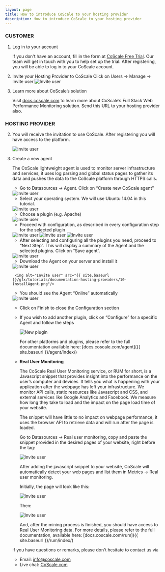 ```yaml
---
layout: page
title: How to introduce CoScale to your hosting provider
description: How to introduce CoScale to your hosting provider
---
```


### CUSTOMER

1. Log in to your account

    If you don't have an account, fill in the form at [CoScale Free Trial](http://www.coscale.com/free-trial). Our team will get in touch with you to help set up the trial. After registering, you will be able to log in to your CoScale account.

2. Invite your Hosting Provider to CoScale
    Click on Users -> Manage -> Invite user
    <img alt="Invite user" src="{{ site.baseurl }}/gfx/tutorials/documentation-hosting-providers/CoScale-01-InviteUser.png"/>

3. Learn more about CoScale’s solution

    Visit [docs.coscale.com](http://docs.coscale.com/) to learn more about CoScale’s Full Stack Web Performance Monitoring solution. Send this URL to your hosting provider also.

### HOSTING PROVIDER

2. You will receive the invitation to use CoScale. After registering you will have access to the platform.

    <img alt="Invite user" src="{{ site.baseurl }}/gfx/tutorials/documentation-hosting-providers/01-Overview.png"/>

3. Create a new agent

    The CoScale lightweight agent is used to monitor server infrastructure and services, it uses log parsing and global status pages to gather its data and pushes the data to the CoScale platform through HTTPS calls.

    * Go to Datasources -> Agent. Click on “Create new CoScale agent”
    <img alt="Invite user" src="{{ site.baseurl }}/gfx/tutorials/documentation-hosting-providers/02-NewAgent.png"/>

    * Select your operating system. We will use Ubuntu 14.04 in this tutorial.
    <img alt="Invite user" src="{{ site.baseurl }}/gfx/tutorials/documentation-hosting-providers/03-OS.png"/>

    * Choose a plugin (e.g. Apache)
    <img alt="Invite user" src="{{ site.baseurl }}/gfx/tutorials/documentation-hosting-providers/04-ApachePlugin.png"/>

    * Proceed with configuration, as described in every configuration step for the selected plugin
    <img alt="Invite user" src="{{ site.baseurl }}/gfx/tutorials/documentation-hosting-providers/05-Apache-config-1.png"/>
    <img alt="Invite user" src="{{ site.baseurl }}/gfx/tutorials/documentation-hosting-providers/06-Apache-config-2.png"/>
    <img alt="Invite user" src="{{ site.baseurl }}/gfx/tutorials/documentation-hosting-providers/07-Apache-config-3.png"/>

    * After selecting and configuring all the plugins you need, proceed to “Next Step”. This will display a summary of the Agent and the selected plugins. Click on “Save agent”.
    <img alt="Invite user" src="{{ site.baseurl }}/gfx/tutorials/documentation-hosting-providers/08-Summary.png"/>

    * Download the Agent on your server and install it
    <img alt="Invite user" src="{{ site.baseurl }}/gfx/tutorials/documentation-hosting-providers/09-DownloadAgent.png"/>


        <img alt="Invite user" src="{{ site.baseurl }}/gfx/tutorials/documentation-hosting-providers/10-InstallAgent.png"/>

    * You should see the Agent “Online” automatically
    <img alt="Invite user" src="{{ site.baseurl }}/gfx/tutorials/documentation-hosting-providers/11-AgentOnline.png"/>

    * Click on Finish to close the Configuration section

    * If you wish to add another plugin, click on “Configure” for a specific Agent and follow the steps

        <img alt="New plugin" src="{{ site.baseurl }}/gfx/tutorials/documentation-hosting-providers/12-NewPlugin.png"/>

        For other platforms and plugins, please refer to the full documentation available here: [docs.coscale.com/agent]({{ site.baseurl }}/agent/index/)

    * __Real User Monitoring__

        The CoScale Real User Monitoring service, or RUM for short, is a Javascript snippet that provides insight into the performance on the user’s computer and devices. It tells you what is happening with your application after the webpage has left your infrastructure. We monitor API calls, static resources like Javascript and CSS, and external services like Google Analytics and Facebook. We measure how long they take to load and the impact on the page load time of your website.

        The snippet will have little to no impact on webpage performance, it uses the browser API to retrieve data and will run after the page is loaded.

        Go to Datasources -> Real user monitoring, copy and paste the snippet provided in the desired pages of your website, right before the </head> tag:

        <img alt="Invite user" src="{{ site.baseurl }}/gfx/tutorials/documentation-hosting-providers/13-RUM-1.png"/>

        After adding the javascript snippet to your website, CoScale will automatically detect your web pages and list them in Metrics -> Real user monitoring.

        Initially, the page will look like this:

        <img alt="Invite user" src="{{ site.baseurl }}/gfx/tutorials/documentation-hosting-providers/14-RUM-2.png"/>

        Then:

        <img alt="Invite user" src="{{ site.baseurl }}/gfx/tutorials/documentation-hosting-providers/15-RUM-3.png"/>

        And, after the mining process is finished, you should have access to Real User Monitoring data.
        For more details, please refer to the full documentation, available here: [docs.coscale.com/rum]({{ site.baseurl }}/rum/index/)

    If you have questions or remarks, please don't hesitate to contact us via

    * Email: [info@coscale.com](mailto:info@coscale.com)
    * Live chat: [CoScale.com](http://www.coscale.com)
